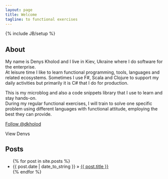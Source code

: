 ```yaml
---
layout: page
title: Welcome
tagline: to functional exercises
---
```

{% include JB/setup %}

## About   

My name is Denys Kholod and I live in Kiev, Ukraine where I do software for the enterprise.   
At leisure time I like to learn functional programming, tools, languages and related ecosystems. Sometimes I use F#, Scala and Clojure to support my daily activities but primarily it is C# that I do for production.   
   
This is my microblog and also a code snippets library that I use to learn and stay hands-on.   
During my regular functional exercises, I will train to solve one specific problem using different languages with functional attitude, employing the best they can provide.   
   
<p>
  <a href="https://twitter.com/dkholod" class="twitter-follow-button" data-show-count="false">Follow @dkholod</a>
  <script>!function(d,s,id){var js,fjs=d.getElementsByTagName(s)[0];if(!d.getElementById(id)){js=d.createElement(s);js.id=id;js.src="//platform.twitter.com/widgets.js";fjs.parentNode.insertBefore(js,fjs);}}(document,"script","twitter-wjs");</script>
</p>

<p>
  <a href="http://www.linkedin.com/in/dkholod" ><img src="http://www.linkedin.com/img/webpromo/btn_profile_bluetxt_80x15.gif" width="80" height="15" border="0" alt="View Denys Kholod's profile on LinkedIn"></a>
</p>

## Posts
   
<ul class="posts">
  {% for post in site.posts %}
    <li><span>{{ post.date | date_to_string }}</span> &raquo; <a href="{{ BASE_PATH }}{{ post.url }}">{{ post.title }}</a></li>
  {% endfor %}
</ul>
